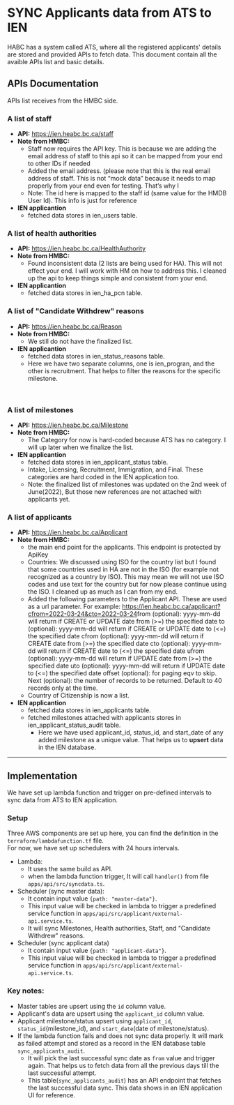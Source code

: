 # SYNC Applicants data from ATS to IEN
HABC has a system called ATS, where all the registered applicants' details are stored and provided APIs to fetch data. This document contain all the avaible APIs list and basic details.
​
## **APIs Documentation**
APIs list receives from the HMBC side.
​
### **A list of staff**
- **API:** https://ien.heabc.bc.ca/staff
- **Note from HMBC:**
    - Staff now requires the API key. This is because we are adding the email address of staff to this api so it can be mapped from your end to other IDs if needed
    - Added the email address. (please note that this is the real email address of staff. This is not “mock data” because it needs to map properly from your end even for testing. That’s why I 
    - Note: The id here is mapped to the staff id (same value for the HMDB User Id). This info is just for reference
- **IEN applicantion**
    - fetched data stores in ien_users table.
​
### **A list of health authorities**
- **API:** https://ien.heabc.bc.ca/HealthAuthority
- **Note from HMBC:**
    - Found inconsistent data (2 lists are being used for HA). This will not effect your end. I will work with HM on how to address this. I cleaned up the api to keep things simple and consistent from your end.
- **IEN applicantion**
    - fetched data stores in ien_ha_pcn table.
​
### **A list of "Candidate Withdrew" reasons**
- **API:** https://ien.heabc.bc.ca/Reason 
- **Note from HMBC:**
    - We still do not have the finalized list.
- **IEN applicantion**
    - fetched data stores in ien_status_reasons table.
    - Here we have two separate columns, one is ien_progran, and the other is recruitment. That helps to filter the reasons for the specific milestone.
    
​
​
​
### **A list of milestones**
- **API:** https://ien.heabc.bc.ca/Milestone
- **Note from HMBC:**
    - The Category for now is hard-coded because ATS has no category. I will up later when we finalize the list.
- **IEN applicantion**
    - fetched data stores in ien_applicant_status table.
    - Intake, Licensing, Recruitment, Immigration, and Final. These categories are hard coded in the IEN application too.
    - Note: the finalized list of milestones was updated on the 2nd week of June(2022), But those new references are not attached with applicants yet.
​
​
### **A list of applicants**
- **API:** https://ien.heabc.bc.ca/Applicant
- **Note from HMBC:**
    - the main end point for the applicants. This endpoint is protected by ApiKey
    - Countries: We discussed using ISO for the country list but I found that some countries used in HA are not in the ISO (for example not recognized as a country by ISO). This may mean we will not use ISO codes and use text for the country but for now please continue using the ISO. I cleaned up as much as I can from my end.
    - Added the following parameters to the Applicant API. These are used as a url parameter. For example: https://ien.heabc.bc.ca/applicant?cfrom=2022-03-24&cto=2022-03-24
​
            from (optional): yyyy-mm-dd will return if CREATE or UPDATE date from (>=) the specified date
            to (optional): yyyy-mm-dd will return if CREATE or UPDATE date to (<=) the specified date
            cfrom (optional): yyyy-mm-dd will return if CREATE date from (>=) the specified date
            cto (optional): yyyy-mm-dd will return if CREATE date to (<=) the specified date
            ufrom (optional): yyyy-mm-dd will return if UPDATE date from (>=) the specified date
            uto (optional): yyyy-mm-dd will return if UPDATE date to (<=) the specified date
            offset (optional): for paging eqv to skip.
            Next (optional): the number of records to be returned. Default to 40 records only at the time.
    - Country of Citizenship is now a list.
- **IEN applicantion**
    - fetched data stores in ien_applicants table.
    - fetched milestones attached with applicants stores in ien_applicant_status_audit table.
        - Here we have used applicant_id, status_id, and start_date of any added milestone as a unique value. That helps us to **upsert** data in the IEN database.
​
***
## **Implementation**
We have set up lambda function and trigger on pre-defined intervals to sync data from ATS to IEN application.
​
### Setup
Three AWS components are set up here, you can find the definition in the `terraform/lambdafunction.tf` file.\
For now, we have set up schedulers with 24 hours intervals.
- Lambda:
    - It uses the same build as API.
    - when the lambda function trigger, It will call `handler()` from file `apps/api/src/syncdata.ts`.
- Scheduler (sync master data):
    - It contain input value `{path: "master-data"}`.
    - This input value will be checked in lambda to trigger a predefined service function in `apps/api/src/applicant/external-api.service.ts`.
    - It will sync Milestones, Health authorities, Staff, and "Candidate Withdrew" reasons.
- Scheduler (sync applicant data)
    - It contain input value `{path: "applicant-data"}`.
    - This input value will be checked in lambda to trigger a predefined service function in `apps/api/src/applicant/external-api.service.ts`.
​
### Key notes:
- Master tables are upsert using the `id` column value.
- Applicant's data are upsert using the `applicant_id` column value.
- Applicant milestone/status upsert using `applicant_id`, `status_id`(milestone_id), and `start_date`(date of milestone/status).
- If the lambda function fails and does not sync data properly. It will mark as failed attempt and stored as a record in the IEN database table `sync_applicants_audit`.
    - It will pick the last successful sync date as `from` value and trigger again. That helps us to fetch data from all the previous days till the last successful attempt.
    - This table(`sync_applicants_audit`) has an API endpoint that fetches the last successful data sync. This data shows in an IEN application UI for reference.